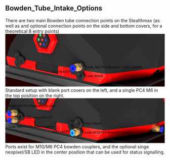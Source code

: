 ## Bowden_Tube_Intake_Options
There are two main Bowden tube connection points on the Stealthmax (as well as and optional connection points on the side and bottom covers, for a theoretical 8 entry points)
![StealthMax V2](./STANDARD_singlepc6_blank.png)
Standard setup with blank port covers on the left, and a single PC4 M6 in the top position on the right.
![StealthMax V2](./pc10_dualpc6_sidePC6.png)
Ports exist for M10/M6 PC4 bowden couplers, and the optional singe neopixel/SB LED in the center position that can be used for status signalling.
